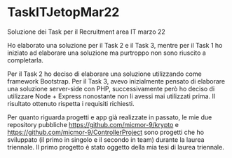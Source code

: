 # TaskITJetopMar22
Soluzione dei Task per il Recruitment area IT marzo 22

Ho elaborato una soluzione per il Task 2 e il Task 3, mentre per il Task 1 ho iniziato ad elaborare una soluzione ma purtroppo non sono riuscito a completarla.

Per il Task 2 ho deciso di elaborare una soluzione utilizzando come framework Bootstrap.
Per il Task 3, avevo inizialmente pensato di elaborare una soluzione server-side con PHP, successivamente però ho deciso di utilizzare Node + Express
nonostante non li avessi mai utilizzati prima. Il risultato ottenuto rispetta i requisiti richiesti.

Per quanto riguarda progetti e app già realizzate in passato, le mie due repository pubbliche https://github.com/micmor-9/krypto e https://github.com/micmor-9/ControllerProject sono progetti che ho sviluppato (il primo in singolo e il secondo in team) durante la laurea triennale. Il primo progetto è stato oggetto della mia tesi di laurea triennale.
